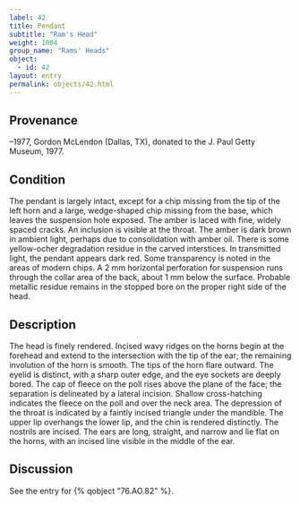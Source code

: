 ```yaml
---
label: 42
title: Pendant
subtitle: "Ram's Head"
weight: 1004
group_name: "Rams' Heads"
object:
  - id: 42
layout: entry
permalink: objects/42.html
---
```


## Provenance

–1977, Gordon McLendon (Dallas, TX), donated to the J. Paul Getty Museum, 1977.

## Condition

The pendant is largely intact, except for a chip missing from the tip of the left horn and a large, wedge-shaped chip missing from the base, which leaves the suspension hole exposed. The amber is laced with fine, widely spaced cracks. An inclusion is visible at the throat. The amber is dark brown in ambient light, perhaps due to consolidation with amber oil. There is some yellow-ocher degradation residue in the carved interstices. In transmitted light, the pendant appears dark red. Some transparency is noted in the areas of modern chips. A 2 mm horizontal perforation for suspension runs through the collar area of the back, about 1 mm below the surface. Probable metallic residue remains in the stopped bore on the proper right side of the head.

## Description

The head is finely rendered. Incised wavy ridges on the horns begin at the forehead and extend to the intersection with the tip of the ear; the remaining involution of the horn is smooth. The tips of the horn flare outward. The eyelid is distinct, with a sharp outer edge, and the eye sockets are deeply bored. The cap of fleece on the poll rises above the plane of the face; the separation is delineated by a lateral incision. Shallow cross-hatching indicates the fleece on the poll and over the neck area. The depression of the throat is indicated by a faintly incised triangle under the mandible. The upper lip overhangs the lower lip, and the chin is rendered distinctly. The nostrils are incised. The ears are long, straight, and narrow and lie flat on the horns, with an incised line visible in the middle of the ear.

## Discussion

See the entry for {% qobject "76.AO.82" %}.
